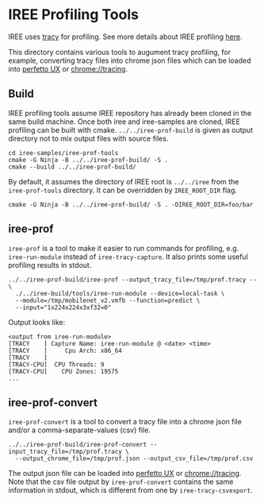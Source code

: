 # IREE Profiling Tools

IREE uses [tracy](http://github.com/wolfpld/tracy) for profiling. See more
details about IREE profiling
[here](https://iree.dev/developers/performance/profiling/).

This directory contains various tools to augument tracy profiling, for example,
converting tracy files into chrome json files which can be loaded into
[perfetto UX](http://ui.perfetto.dev) or [chrome://tracing](chrome://tracing).

## Build

IREE profiling tools assume IREE repository has already been cloned in the same
build machine. Once both iree and iree-samples are cloned, IREE profiling can be
built with cmake. `../../iree-prof-build` is given as output directory not to
mix output files with source files.

```shell
cd iree-samples/iree-prof-tools
cmake -G Ninja -B ../../iree-prof-build/ -S .
cmake --build ../../iree-prof-build/
```

By default, it assumes the directory of IREE root is `../../iree` from the
`iree-prof-tools` directory. It can be overridden by `IREE_ROOT_DIR` flag.

```shell
cmake -G Ninja -B ../../iree-prof-build/ -S . -DIREE_ROOT_DIR=foo/bar
```

## iree-prof

`iree-prof` is a tool to make it easier to run commands for profiling, e.g.
`iree-run-module` instead of `iree-tracy-capture`. It also prints some useful
profiling results in stdout.

```shell
../../iree-prof-build/iree-prof --output_tracy_file=/tmp/prof.tracy -- \
  ./../iree-build/tools/iree-run-module --device=local-task \
  --module=/tmp/mobilenet_v2.vmfb --function=predict \
  --input="1x224x224x3xf32=0"
```

Output looks like:

```
<output from iree-run-module>
[TRACY    ] Capture Name: iree-run-module @ <date> <time>
[TRACY    ]     Cpu Arch: x86_64
[TRACY    ]
[TRACY-CPU]  CPU Threads: 9
[TRACY-CPU]    CPU Zones: 19575
...
```

## iree-prof-convert

`iree-prof-convert` is a tool to convert a tracy file into a chrome json file
and/or a comma-separate-values (csv) file.

```shell
../../iree-prof-build/iree-prof-convert --input_tracy_file=/tmp/prof.tracy \
  --output_chrome_file=/tmp/prof.json --output_csv_file=/tmp/prof.csv
```

The output json file can be loaded into
[perfetto UX](http://ui.perfetto.dev) or [chrome://tracing](chrome://tracing).
Note that the csv file output by `iree-prof-convert` contains the same
information in stdout, which is different from one by `iree-tracy-csvexport`.
